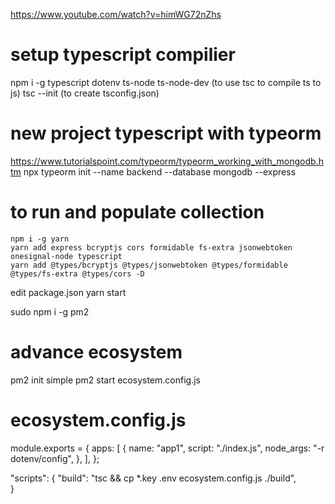 https://www.youtube.com/watch?v=himWG72nZhs

# setup typescript compilier

npm i -g typescript dotenv ts-node ts-node-dev (to use tsc to compile ts to js)
tsc --init (to create tsconfig.json)

# new project typescript with typeorm

https://www.tutorialspoint.com/typeorm/typeorm_working_with_mongodb.htm
npx typeorm init --name backend --database mongodb --express

# to run and populate collection

```
npm i -g yarn
yarn add express bcryptjs cors formidable fs-extra jsonwebtoken onesignal-node typescript
yarn add @types/bcryptjs @types/jsonwebtoken @types/formidable @types/fs-extra @types/cors -D
```

edit package.json
yarn start

sudo npm i -g pm2

# advance ecosystem

pm2 init simple
pm2 start ecosystem.config.js

# ecosystem.config.js

module.exports = {
apps: [
{
name: "app1",
script: "./index.js",
node_args: "-r dotenv/config",
},
],
};

"scripts": {
"build": "tsc && cp \*.key .env ecosystem.config.js ./build",  
}
